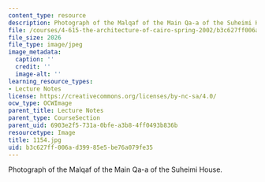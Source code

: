 ```yaml
---
content_type: resource
description: Photograph of the Malqaf of the Main Qa-a of the Suheimi House.
file: /courses/4-615-the-architecture-of-cairo-spring-2002/b3c627ff006ad39985e5be76a079fe35_1154.jpg
file_size: 2026
file_type: image/jpeg
image_metadata:
  caption: ''
  credit: ''
  image-alt: ''
learning_resource_types:
- Lecture Notes
license: https://creativecommons.org/licenses/by-nc-sa/4.0/
ocw_type: OCWImage
parent_title: Lecture Notes
parent_type: CourseSection
parent_uid: 6903e2f5-731a-0bfe-a3b8-4ff0493b836b
resourcetype: Image
title: 1154.jpg
uid: b3c627ff-006a-d399-85e5-be76a079fe35
---
```

Photograph of the Malqaf of the Main Qa-a of the Suheimi House.